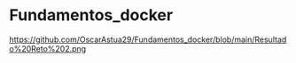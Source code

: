 # Fundamentos_docker

https://github.com/OscarAstua29/Fundamentos_docker/blob/main/Resultado%20Reto%202.png
